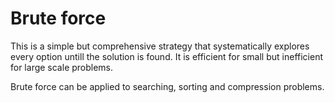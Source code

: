 # Brute force

This is a simple but comprehensive strategy that systematically explores every option untill the solution is found. It is efficient for small but inefficient for large scale problems.

Brute force can be applied to searching, sorting and compression problems.
